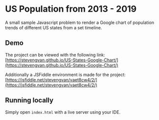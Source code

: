 # US Population from 2013 - 2019

A small sample Javascript problem to render a Google chart of population trends of different US states from a set timeline.

## Demo
The project can be viewed with the following link:
[https://stevengvan.github.io/US-States-Google-Chart/](https://stevengvan.github.io/US-States-Google-Chart/)

Additionally a JSFiddle environment is made for the project:
[https://jsfiddle.net/stevengvan/vaet8cw4/2/](https://jsfiddle.net/stevengvan/vaet8cw4/2/)

## Running locally

Simply open `index.html` with a live server using your IDE.
